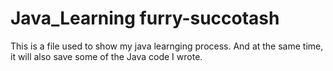 # Java_Learning furry-succotash
This is a file used to show my java learnging process. And at the same time, it will also save some of the Java code I wrote.
